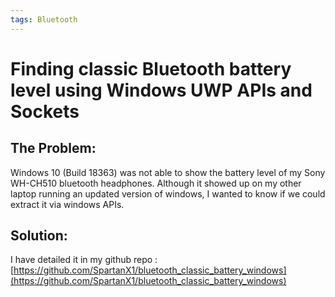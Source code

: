 ```yaml
---
tags: Bluetooth
---
```

Finding classic Bluetooth battery level using Windows UWP APIs and Sockets
==========================================================================

The Problem:
------------

Windows 10 (Build 18363) was not able to show the battery level of my Sony WH-CH510 bluetooth headphones. Although it showed up on my other laptop running an updated version of windows, I wanted to know if we could extract it via windows APIs.

Solution:
---------

I have detailed it in my github repo : [https://github.com/SpartanX1/bluetooth_classic_battery_windows](https://github.com/SpartanX1/bluetooth_classic_battery_windows)
